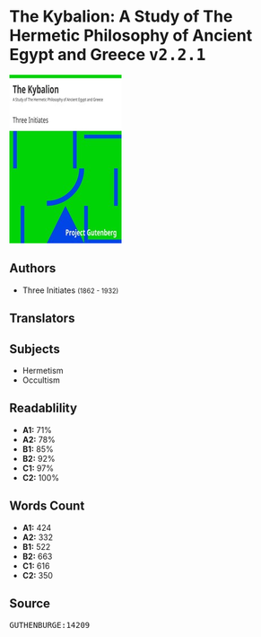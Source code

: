 # The Kybalion: A Study of The Hermetic Philosophy of Ancient Egypt and Greece <kbd>v2.2.1</kbd>

![](./cover.medium.jpg "")

## Authors


 - Three Initiates <small>(1862 - 1932)</small>

## Translators



## Subjects


 - Hermetism
 - Occultism

## Readablility


 - **A1:** 71%
 - **A2:** 78%
 - **B1:** 85%
 - **B2:** 92%
 - **C1:** 97%
 - **C2:** 100%

## Words Count


 - **A1:** 424
 - **A2:** 332
 - **B1:** 522
 - **B2:** 663
 - **C1:** 616
 - **C2:** 350

## Source


<kbd>GUTHENBURGE:14209</kbd>

